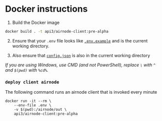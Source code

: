# Docker instructions

1. Build the Docker image
```sh
docker build . -t api3/airnode-client:pre-alpha
```

2. Ensure that your `.env` file looks like [`.env.example`](https://github.com/api3dao/airnode/blob/pre-alpha/packages/node/__dev__/.env.example) and is the current working directory.

3. Also ensure that [`config.json`](https://github.com/api3dao/airnode/blob/pre-alpha/packages/node/__dev__/config.json.example) is also in the current working directory

*If you are using Windows, use CMD (and not PowerShell), replace `\` with `^` and `$(pwd)` with `%cd%`.*

### `deploy client airnode`

The following command runs an airnode client that is invoked every minute

```
docker run -it --rm \
    --env-file .env \
    -v $(pwd):/airnode/out \
    api3/airnode-client:pre-alpha
```

